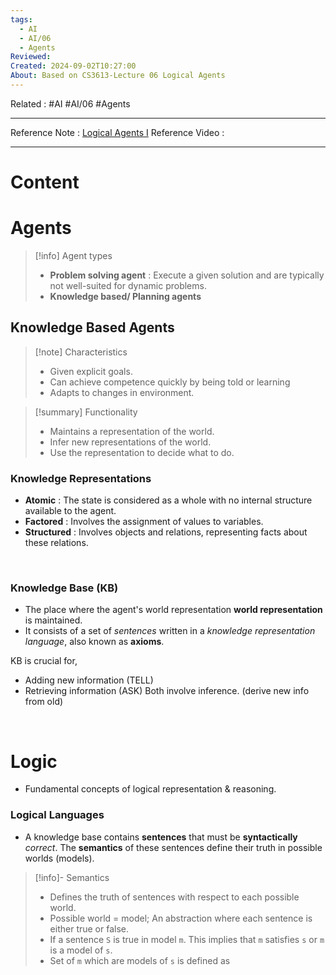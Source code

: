 ```yaml
---
tags:
  - AI
  - AI/06
  - Agents
Reviewed: 
Created: 2024-09-02T10:27:00
About: Based on CS3613-Lecture 06 Logical Agents
---
```

Related : #AI #AI/06 #Agents 

---
Reference Note : [Logical Agents I](file:///E:%5CAcademics%5CSEM%203%5CCS3613-Introduction%20to%20Artificial%20Intelligence%5CLecture%20note%5C06%20Logical%20Agents%20I.pdf)
Reference Video : 

---

# Content




# Agents
> [!info] Agent types
> - **Problem solving agent** : Execute a given solution and are typically not well-suited for dynamic problems.
> - **Knowledge based/ Planning agents** 

## Knowledge Based Agents
> [!note] Characteristics
> - Given explicit goals.
> - Can achieve competence quickly by being told or learning
> - Adapts to changes in environment.


> [!summary] Functionality
> - Maintains a representation of the world.
> - Infer new representations of the world.
> - Use the representation to decide what to do.

### Knowledge Representations
- **Atomic** : The state is considered as a whole with no internal structure available to the agent.
- **Factored** : Involves the assignment of values to variables.
- **Structured** : Involves objects and relations, representing facts about these relations.

<br>

### Knowledge Base (KB)
- The place where the agent's world representation **world representation** is maintained.
- It consists of a set of *sentences* written in a *knowledge representation language*, also known as **axioms**.

KB is crucial for,
- Adding new information (TELL)
- Retrieving information (ASK)
Both involve inference. (derive new info from old)

<br>

# Logic
- Fundamental concepts of logical representation & reasoning.

### Logical Languages
- A knowledge base contains **sentences** that must be **syntactically** *correct*. The **semantics** of these sentences define their truth in possible worlds (models).

> [!info]- Semantics
> - Defines the truth of sentences with respect to each possible world.
> - Possible world = model; An abstraction where each sentence is either true or false.
> - If a sentence `S` is true in model `m`. This implies that `m` satisfies `s` or `m` is a model of `s`.
> - Set of `m` which are models of `s` is defined as 